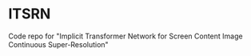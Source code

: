 # ITSRN
Code repo for "Implicit Transformer Network for Screen Content Image Continuous Super-Resolution" 
